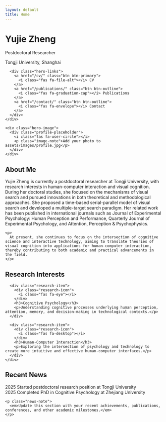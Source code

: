 ```yaml
---
layout: default
title: Home
---
```


<div class="home-hero">
  <div class="hero-content">
    <div class="hero-text">
      <h1 class="hero-title">Yujie Zheng</h1>
      <p class="hero-subtitle">Postdoctoral Researcher</p>
      <p class="hero-affiliation">Tongji University, Shanghai</p>
      
      <div class="hero-links">
        <a href="/cv/" class="btn btn-primary">
          <i class="fas fa-file-alt"></i> CV
        </a>
        <a href="/publications/" class="btn btn-outline">
          <i class="fas fa-graduation-cap"></i> Publications
        </a>
        <a href="/contact/" class="btn btn-outline">
          <i class="fas fa-envelope"></i> Contact
        </a>
      </div>
    </div>
    
    <div class="hero-image">
      <div class="profile-placeholder">
        <i class="fas fa-user-circle"></i>
        <p class="image-note">Add your photo to assets/images/profile.jpg</p>
      </div>
    </div>
  </div>
</div>

<section class="about-section">
  <div class="container">
    <h2>About Me</h2>
    <p class="lead">
      Yujie Zheng is currently a postdoctoral researcher at Tongji University, with research interests in human-computer interaction and visual cognition.
During her doctoral studies, she focused on the mechanisms of visual search and pursued innovations in both theoretical and methodological approaches. She proposed a time-based serial-parallel model of visual search and developed a multiple-target search paradigm. Her related work has been published in international journals such as Journal of Experimental Psychology: Human Perception and Performance, Quarterly Journal of Experimental Psychology, and Attention, Perception & Psychophysics.
    </p>
    
    <p>
      At present, she continues to focus on the intersection of cognitive science and interactive technology, aiming to translate theories of visual cognition into applications for human-computer interaction, thereby contributing to both academic and practical advancements in the field.
    </p>
  </div>
</section>

<section class="research-section">
  <div class="container">
    <h2>Research Interests</h2>
    <div class="research-grid">
      
      <div class="research-item">
        <div class="research-icon">
          <i class="fas fa-eye"></i>
        </div>
        <h3>Cognitive Psychology</h3>
        <p>Understanding cognitive processes underlying human perception, attention, memory, and decision-making in technological contexts.</p>
      </div>
      
      <div class="research-item">
        <div class="research-icon">
          <i class="fas fa-desktop"></i>
        </div>
        <h3>Human-Computer Interaction</h3>
        <p>Exploring the intersection of psychology and technology to create more intuitive and effective human-computer interfaces.</p>
      </div>
    </div>
  </div>
</section>

<section class="news-section">
  <div class="container">
    <h2>Recent News</h2>
    <div class="news-list">
      <div class="news-item">
        <span class="news-date">2025</span>
        <span class="news-content">Started postdoctoral research position at Tongji University</span>
      </div>
      <div class="news-item">
        <span class="news-date">2025</span>
        <span class="news-content">Completed PhD in Cognitive Psychology at Zhejiang University</span>
      </div>
      <!-- Add more news items as needed -->
    </div>
    
    <p class="news-note">
      <em>Update this section with your recent achievements, publications, conferences, and other academic milestones.</em>
    </p>
  </div>
</section>

